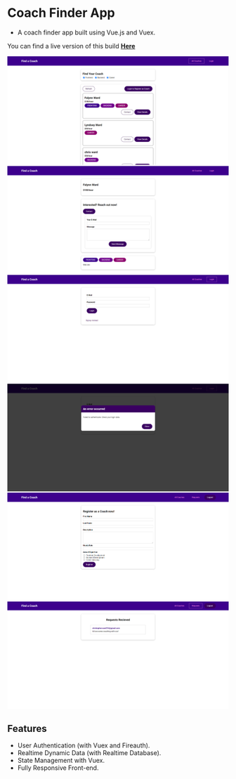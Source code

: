 # Coach Finder App
- A coach finder app built using Vue.js and Vuex.

You can find a live version of this build [**Here**](https://coach-finder-f5223.web.app)

![](./img/img1.png)
![](./img/img2.png)
![](./img/img3.png)
![](./img/img4.png)
![](./img/img5.png)
![](./img/img6.png)

## Features

- User Authentication (with Vuex and Fireauth).
- Realtime Dynamic Data (with Realtime Database).
- State Management with Vuex.
- Fully Responsive Front-end.
